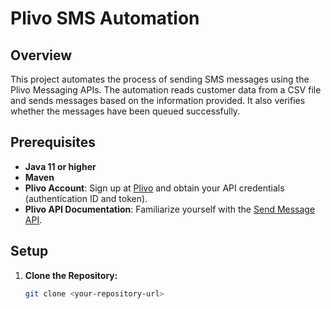# Plivo SMS Automation

## Overview

This project automates the process of sending SMS messages using the Plivo Messaging APIs. The automation reads customer data from a CSV file and sends messages based on the information provided. It also verifies whether the messages have been queued successfully.

## Prerequisites

- **Java 11 or higher**
- **Maven**
- **Plivo Account**: Sign up at [Plivo](https://www.plivo.com) and obtain your API credentials (authentication ID and token).
- **Plivo API Documentation**: Familiarize yourself with the [Send Message API](https://docs.plivo.com/docs/messaging/api/message#send-a-message).

## Setup

1. **Clone the Repository:**

   ```bash
   git clone <your-repository-url>

